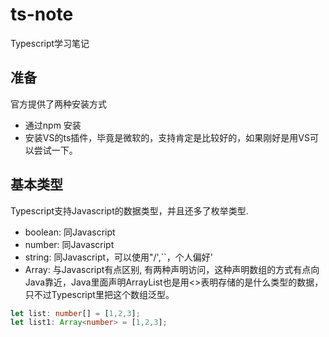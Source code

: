 # ts-note
Typescript学习笔记

## 准备
官方提供了两种安装方式
+ 通过npm 安装
+ 安装VS的ts插件，毕竟是微软的，支持肯定是比较好的，如果刚好是用VS可以尝试一下。

## 基本类型
Typescript支持Javascript的数据类型，并且还多了枚举类型.
+ boolean: 同Javascript
+ number: 同Javascript
+ string: 同Javascript，可以使用"/',``，个人偏好'
+ Array: 与Javascript有点区别, 有两种声明访问，这种声明数组的方式有点向Java靠近，Java里面声明ArrayList也是用<>表明存储的是什么类型的数据，只不过Typescript里把这个数组泛型。
``` Typescript
let list: number[] = [1,2,3];
let list1: Array<number> = [1,2,3];
```


